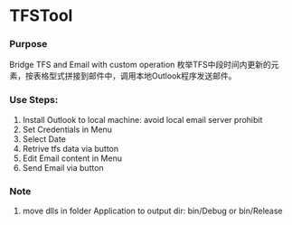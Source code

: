 # TFSTool
### Purpose
Bridge TFS and Email with custom operation
枚举TFS中段时间内更新的元素，按表格型式拼接到邮件中，调用本地Outlook程序发送邮件。

### Use Steps:
1. Install Outlook to local machine: avoid local email server prohibit
2. Set Credentials in Menu
3. Select Date
4. Retrive tfs data via button
5. Edit Email content in Menu
6. Send Email via button

### Note 
1. move dlls in folder Application to output dir: bin/Debug or bin/Release

